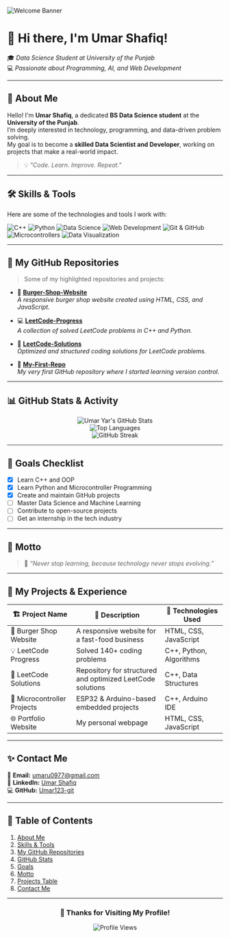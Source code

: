 <!-- 🖼️ Animated Banner -->
![Welcome Banner](https://i.imgur.com/A5R9V7H.gif)

# 👋 Hi there, I'm **Umar Shafiq**!  
🎓 *Data Science Student at University of the Punjab*  
💻 *Passionate about Programming, AI, and Web Development*

---

## 🧭 About Me

Hello! I'm **Umar Shafiq**, a dedicated **BS Data Science student** at the **University of the Punjab**.  
I’m deeply interested in technology, programming, and data-driven problem solving.  
My goal is to become a **skilled Data Scientist and Developer**, working on projects that make a real-world impact.  

> 💡 *"Code. Learn. Improve. Repeat."*

---

## 🛠️ Skills & Tools

Here are some of the technologies and tools I work with:

![C++](https://img.shields.io/badge/C++-00599C?style=for-the-badge&logo=c%2B%2B&logoColor=white)
![Python](https://img.shields.io/badge/Python-3776AB?style=for-the-badge&logo=python&logoColor=white)
![Data Science](https://img.shields.io/badge/Data_Science-FFA500?style=for-the-badge)
![Web Development](https://img.shields.io/badge/Web_Development-1572B6?style=for-the-badge&logo=html5&logoColor=white)
![Git & GitHub](https://img.shields.io/badge/GitHub-181717?style=for-the-badge&logo=github&logoColor=white)
![Microcontrollers](https://img.shields.io/badge/ESP32/Arduino-00979D?style=for-the-badge&logo=arduino&logoColor=white)
![Data Visualization](https://img.shields.io/badge/Data_Visualization-FF6F00?style=for-the-badge)

---

## 📂 My GitHub Repositories

> Some of my highlighted repositories and projects:

- 🍔 [**Burger-Shop-Website**](https://github.com/Umar123-git/Burger-Shop-Website)  
  *A responsive burger shop website created using HTML, CSS, and JavaScript.*

- 💻 [**LeetCode-Progress**](https://github.com/Umar123-git/LeetCode-Progress)  
  *A collection of solved LeetCode problems in C++ and Python.*

- 🧩 [**LeetCode-Solutions**](https://github.com/Umar123-git/LeetCode-Solutions)  
  *Optimized and structured coding solutions for LeetCode problems.*

- 🚀 [**My-First-Repo**](https://github.com/Umar123-git/My-First-Repo)  
  *My very first GitHub repository where I started learning version control.*

---

## 📊 GitHub Stats & Activity

<div align="center">

![Umar Yar's GitHub Stats](https://github-readme-stats.vercel.app/api?username=Umar123-git&show_icons=true&theme=tokyonight&hide_border=true&border_radius=15)  
![Top Languages](https://github-readme-stats.vercel.app/api/top-langs/?username=Umar123-git&layout=compact&theme=tokyonight&hide_border=true&border_radius=15)  
![GitHub Streak](https://streak-stats.demolab.com/?user=Umar123-git&theme=tokyonight&hide_border=true&border_radius=15)

</div>

---

## 🎯 Goals Checklist

- [x] Learn C++ and OOP  
- [x] Learn Python and Microcontroller Programming  
- [x] Create and maintain GitHub projects  
- [ ] Master Data Science and Machine Learning  
- [ ] Contribute to open-source projects  
- [ ] Get an internship in the tech industry  

---

## 💬 Motto

> 🌱 *“Never stop learning, because technology never stops evolving.”*

---

## 🧱 My Projects & Experience

| 🏗️ Project Name | 📖 Description | 🧰 Technologies Used |
|------------------|----------------|----------------------|
| 🍔 Burger Shop Website | A responsive website for a fast-food business | HTML, CSS, JavaScript |
| 💡 LeetCode Progress | Solved 140+ coding problems | C++, Python, Algorithms |
| 🧩 LeetCode Solutions | Repository for structured and optimized LeetCode solutions | C++, Data Structures |
| 🤖 Microcontroller Projects | ESP32 & Arduino-based embedded projects | C++, Arduino IDE |
| 🌐 Portfolio Website | My personal webpage | HTML, CSS, JavaScript |

---

## ✨ Contact Me

📧 **Email:** [umaru0977@gmail.com](mailto:umaru0977@gmail.com)  
🔗 **LinkedIn:** [Umar Shafiq](https://www.linkedin.com/in/umar-shafiq-99035a353/)  
💻 **GitHub:** [Umar123-git](https://github.com/Umar123-git)  

---

## 🧭 Table of Contents
1. [About Me](#-about-me)  
2. [Skills & Tools](#️-skills--tools)  
3. [My GitHub Repositories](#-my-github-repositories)  
4. [GitHub Stats](#-github-stats--activity)  
5. [Goals](#-goals-checklist)  
6. [Motto](#-motto)  
7. [Projects Table](#-my-projects--experience)  
8. [Contact Me](#-contact-me)

---

<div align="center">

### 💖 Thanks for Visiting My Profile!  
![Profile Views](https://komarev.com/ghpvc/?username=Umar123-git&color=blueviolet&style=for-the-badge)

</div>
